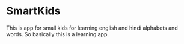 # SmartKids

This is app for small kids for learning english and hindi alphabets and words. So basically this is a learning app.